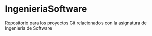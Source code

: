 # IngenieriaSoftware
Repositorio para los proyectos Git relacionados con la asignatura de Ingeniería de Software
